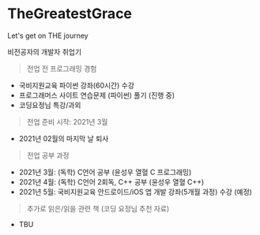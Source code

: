 # TheGreatestGrace
Let's get on THE journey

비전공자의 개발자 취업기

> 전업 전 프로그래밍 경험
  - 국비지원교육 파이썬 강좌(60시간) 수강
  - 프로그래머스 사이트 연습문제 (파이썬) 풀기 (진행 중)
  - 코딩요정님 특강/과외

> 전업 준비 시작: 2021년 3월
  - 2021년 02월의 마지막 날 퇴사

> 전업 공부 과정
  - 2021년 3월: (독학) C언어 공부 (윤성우 열혈 C 프로그래밍)
  - 2021년 4월: (독학) C언어 2회독, C++ 공부 (윤성우 열혈 C++)
  - 2021년 5월: 국비지원교육 안드로이드/iOS 앱 개발 강좌(5개월 과정) 수강 (예정)
  
> 추가로 읽은/읽을 관련 책 (코딩 요정님 추천 자료)
  - TBU
  
